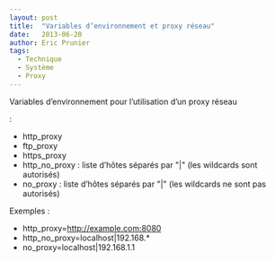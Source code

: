 ```yaml
---
layout: post
title:  "Variables d’environnement et proxy réseau"
date:   2013-06-20
author: Eric Prunier
tags:
  - Technique
  - Système
  - Proxy
---
```


Variables d’environnement pour l’utilisation d’un proxy réseau
<!--break-->
:

* http_proxy
* ftp_proxy
* https_proxy
* http\_no\_proxy : liste d’hôtes séparés par "|" (les wildcards sont autorisés)
* no_proxy : liste d’hôtes séparés par "|" (les wildcards ne sont pas autorisés)

Exemples :

* http_proxy=http://example.com:8080
* http\_no\_proxy=localhost|192.168.*
* no_proxy=localhost|192.168.1.1
